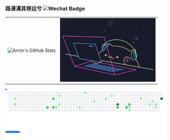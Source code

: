 ### 路漫漫其修远兮  ![Wechat Badge](https://img.shields.io/badge/-zhl1232-7BB32E?style=flat-square&logo=wechat&logoColor=white)

<table>
  <tr>
    <td valign="middle">
      <img src="https://github-readme-stats.vercel.app/api?username=zhl1232&show_icons=true&theme=radical" alt="Arron's GitHub Stats" style="height: 200px; width: 300px; object-fit: cover;" />
    </td>
    <td valign="middle">
      <img src="https://github.com/zhl1232/zhl1232/blob/main/CodingCat.gif?raw=true" alt="Coding Cat" style="height: 200px; width: 300px; object-fit: cover;" />
    </td>
  </tr>
</table>
<picture>
  <source media="(prefers-color-scheme: dark)" srcset="breakout-dark.svg">
  <source media="(prefers-color-scheme: light)" srcset="breakout-light.svg">
  <img alt="github breakout" src="breakout-light.svg">
</picture>
